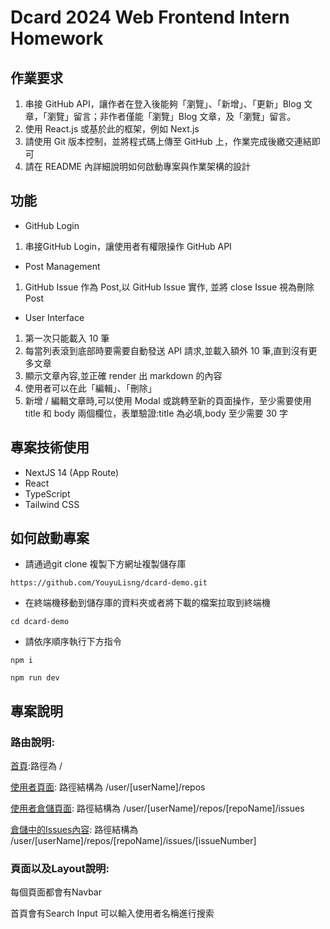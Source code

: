 # Dcard 2024 Web Frontend Intern Homework

## 作業要求
1. 串接 GitHub API，讓作者在登入後能夠「瀏覽」、「新增」、「更新」Blog 文章，「瀏覽」留言；非作者僅能「瀏覽」Blog 文章，及「瀏覽」留言。
2. 使用 React.js 或基於此的框架，例如 Next.js
3. 請使用 Git 版本控制，並將程式碼上傳至 GitHub 上，作業完成後繳交連結即可
4. 請在 README 內詳細說明如何啟動專案與作業架構的設計

## 功能
- GitHub Login
1. 串接GitHub Login，讓使用者有權限操作 GitHub API

- Post Management
1. GitHub Issue 作為 Post,以 GitHub Issue 實作, 並將 close Issue 視為刪除 Post

- User Interface
1. 第一次只能載入 10 筆
2. 每當列表滾到底部時要需要自動發送 API 請求,並載入額外 10 筆,直到沒有更多文章
3. 顯示文章內容,並正確 render 出 markdown 的內容
4. 使用者可以在此「編輯」、「刪除」
5. 新增 / 編輯文章時,可以使用 Modal 或跳轉至新的頁面操作，至少需要使用 title 和 body 兩個欄位，表單驗證:title 為必填,body 至少需要 30 字

## 專案技術使用
- NextJS 14 (App Route)
- React
- TypeScript
- Tailwind CSS

## 如何啟動專案
- 請通過git clone 複製下方網址複製儲存庫
```
https://github.com/YouyuLisng/dcard-demo.git
```
- 在終端機移動到儲存庫的資料夾或者將下載的檔案拉取到終端機
```
cd dcard-demo
```
- 請依序順序執行下方指令
```
npm i
```
```
npm run dev
```

## 專案說明 

### 路由說明:
[首頁](http://localhost:3000/):路徑為 /

[使用者頁面](http://localhost:3000/user/YouyuLisng/repos): 路徑結構為 /user/[userName]/repos

[使用者倉儲頁面](http://localhost:3000/user/YouyuLisng/repoName/Dcard/issues): 路徑結構為 /user/[userName]/repos/[repoName]/issues

[倉儲中的Issues內容](http://localhost:3000/user/YouyuLisng/repoName/Dcard/issues/20): 路徑結構為 /user/[userName]/repos/[repoName]/issues/[issueNumber]

### 頁面以及Layout說明:

每個頁面都會有Navbar 

首頁會有Search Input 可以輸入使用者名稱進行搜索
